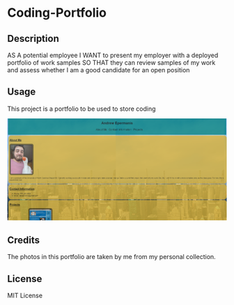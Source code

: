 # Coding-Portfolio


## Description

AS A potential employee
I WANT to present my employer with a deployed portfolio of work samples
SO THAT they can review samples of my work and assess whether I am a good candidate for an open position


## Usage

This project is a portfolio to be used to store coding 

![portfolio](assets/screenshot.png)

## Credits

The photos in this portfolio are taken by me from my personal collection. 

## License

MIT License
